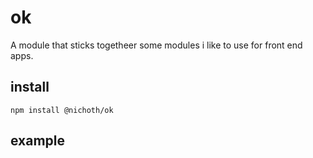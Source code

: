 # ok
A module that sticks togetheer some modules i like to use for front end apps.

## install

```
npm install @nichoth/ok
```

## example

